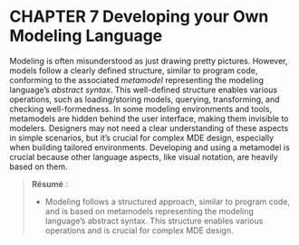 # CHAPTER 7 Developing your Own Modeling Language

Modeling is often misunderstood as just drawing pretty pictures. However, models follow a clearly defined structure, similar to program code, conforming to the associated *metamodel* representing the modeling language’s *abstract syntax*. This well-defined structure enables various operations, such as loading/storing models, querying, transforming, and checking well-formedness. In some modeling environments and tools, metamodels are hidden behind the user interface, making them invisible to modelers. Designers may not need a clear understanding of these aspects in simple scenarios, but it’s crucial for complex MDE design, especially when building tailored environments. Developing and using a metamodel is crucial because other language aspects, like visual notation, are heavily based on them.

> **Résumé** :
> 
> * Modeling follows a structured approach, similar to program code, and is based on metamodels representing the modeling language’s abstract syntax. This structure enables various operations and is crucial for complex MDE design.